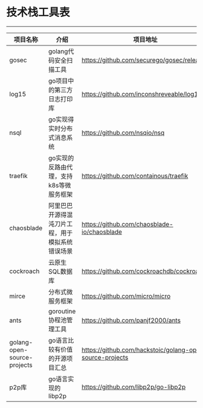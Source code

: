 # 技术栈工具表

***

项目名称|介绍|项目地址
--------|---|--------
gosec|golang代码安全扫描工具| https://github.com/securego/gosec/releases
log15|go项目中的第三方日志打印库| https://github.com/inconshreveable/log15
nsql|go实现得实时分布式消息系统| https://github.com/nsqio/nsq
traefik|go实现的反路由代理，支持k8s等微服务框架 | https://github.com/containous/traefik
chaosblade|阿里巴巴开源得混沌刀片工程，用于模拟系统错误场景|https://github.com/chaosblade-io/chaosblade
cockroach |云原生SQL数据库|https://github.com/cockroachdb/cockroach
mirce|分布式微服务框架|https://github.com/micro/micro
ants|goroutine协程池管理工具|https://github.com/panjf2000/ants
golang-open-source-projects|go语言比较有价值的开源项目汇总|https://github.com/hackstoic/golang-open-source-projects
p2p库|go语言实现的libp2p|https://github.com/libp2p/go-libp2p
